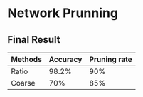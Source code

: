 # Network Prunning

## Final Result
|Methods |Accuracy|Pruning rate|
|-|-|-|
|Ratio|98.2%|90%|
|Coarse|70%|85%|